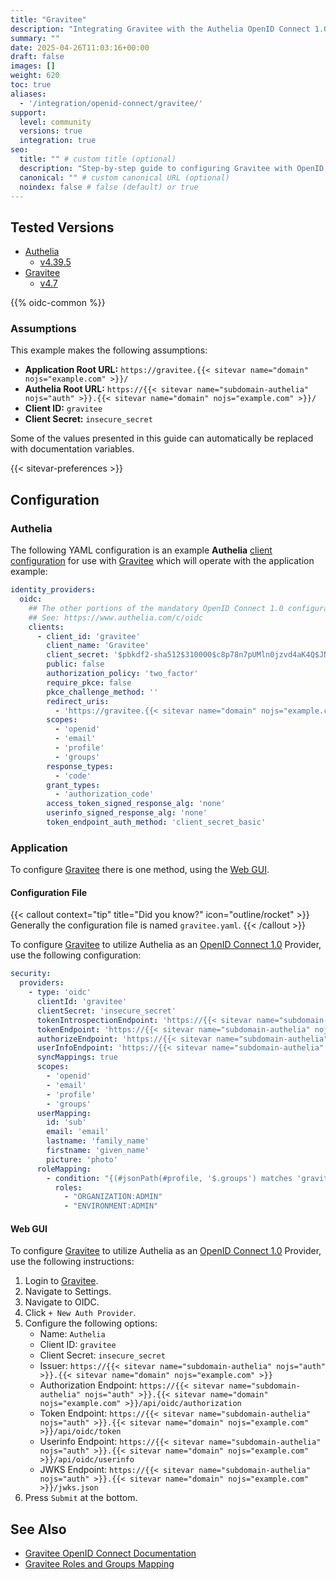 ```yaml
---
title: "Gravitee"
description: "Integrating Gravitee with the Authelia OpenID Connect 1.0 Provider."
summary: ""
date: 2025-04-26T11:03:16+00:00
draft: false
images: []
weight: 620
toc: true
aliases:
  - '/integration/openid-connect/gravitee/'
support:
  level: community
  versions: true
  integration: true
seo:
  title: "" # custom title (optional)
  description: "Step-by-step guide to configuring Gravitee with OpenID Connect 1.0 for secure SSO. Enhance your login flow using Authelia’s modern identity management."
  canonical: "" # custom canonical URL (optional)
  noindex: false # false (default) or true
---
```


## Tested Versions

- [Authelia]
  - [v4.39.5](https://github.com/authelia/authelia/releases/tag/v4.39.5)
- [Gravitee]
  - [v4.7](https://documentation.gravitee.io/apim/release-information/release-notes/apim-4.7)

{{% oidc-common %}}

### Assumptions

This example makes the following assumptions:

- __Application Root URL:__ `https://gravitee.{{< sitevar name="domain" nojs="example.com" >}}/`
- __Authelia Root URL:__ `https://{{< sitevar name="subdomain-authelia" nojs="auth" >}}.{{< sitevar name="domain" nojs="example.com" >}}/`
- __Client ID:__ `gravitee`
- __Client Secret:__ `insecure_secret`

Some of the values presented in this guide can automatically be replaced with documentation variables.

{{< sitevar-preferences >}}

## Configuration

### Authelia

The following YAML configuration is an example __Authelia__ [client configuration] for use with [Gravitee] which will
operate with the application example:

```yaml {title="configuration.yml"}
identity_providers:
  oidc:
    ## The other portions of the mandatory OpenID Connect 1.0 configuration go here.
    ## See: https://www.authelia.com/c/oidc
    clients:
      - client_id: 'gravitee'
        client_name: 'Gravitee'
        client_secret: '$pbkdf2-sha512$310000$c8p78n7pUMln0jzvd4aK4Q$JNRBzwAo0ek5qKn50cFzzvE9RXV88h1wJn5KGiHrD0YKtZaR/nCb2CJPOsKaPK0hjf.9yHxzQGZziziccp6Yng'  # The digest of 'insecure_secret'.
        public: false
        authorization_policy: 'two_factor'
        require_pkce: false
        pkce_challenge_method: ''
        redirect_uris:
          - 'https://gravitee.{{< sitevar name="domain" nojs="example.com" >}}/'
        scopes:
          - 'openid'
          - 'email'
          - 'profile'
          - 'groups'
        response_types:
          - 'code'
        grant_types:
          - 'authorization_code'
        access_token_signed_response_alg: 'none'
        userinfo_signed_response_alg: 'none'
        token_endpoint_auth_method: 'client_secret_basic'
```

### Application

To configure [Gravitee] there is one method, using the [Web GUI](#web-gui).

#### Configuration File

{{< callout context="tip" title="Did you know?" icon="outline/rocket" >}}
Generally the configuration file is named `gravitee.yaml`.
{{< /callout >}}

To configure [Gravitee] to utilize Authelia as an [OpenID Connect 1.0] Provider, use the following configuration:

```yaml {title="gravitee.yaml"}
security:
  providers:
    - type: 'oidc'
      clientId: 'gravitee'
      clientSecret: 'insecure_secret'
      tokenIntrospectionEndpoint: 'https://{{< sitevar name="subdomain-authelia" nojs="auth" >}}.{{< sitevar name="domain" nojs="example.com" >}}/api/oidc/introspection'
      tokenEndpoint: 'https://{{< sitevar name="subdomain-authelia" nojs="auth" >}}.{{< sitevar name="domain" nojs="example.com" >}}/api/oidc/token'
      authorizeEndpoint: 'https://{{< sitevar name="subdomain-authelia" nojs="auth" >}}.{{< sitevar name="domain" nojs="example.com" >}}/api/oidc/authorization'
      userInfoEndpoint: 'https://{{< sitevar name="subdomain-authelia" nojs="auth" >}}.{{< sitevar name="domain" nojs="example.com" >}}/api/oidc/userinfo'
      syncMappings: true
      scopes:
        - 'openid'
        - 'email'
        - 'profile'
        - 'groups'
      userMapping:
        id: 'sub'
        email: 'email'
        lastname: 'family_name'
        firstname: 'given_name'
        picture: 'photo'
      roleMapping:
        - condition: "{(#jsonPath(#profile, '$.groups') matches 'gravitee-admin' )}"
          roles:
            - "ORGANIZATION:ADMIN"
            - "ENVIRONMENT:ADMIN"
```

#### Web GUI

To configure [Gravitee] to utilize Authelia as an [OpenID Connect 1.0] Provider, use the following instructions:

1. Login to [Gravitee].
2. Navigate to Settings.
3. Navigate to OIDC.
4. Click `+ New Auth Provider`.
5. Configure the following options:
   - Name: `Authelia`
   - Client ID: `gravitee`
   - Client Secret: `insecure_secret`
   - Issuer: `https://{{< sitevar name="subdomain-authelia" nojs="auth" >}}.{{< sitevar name="domain" nojs="example.com" >}}`
   - Authorization Endpoint: `https://{{< sitevar name="subdomain-authelia" nojs="auth" >}}.{{< sitevar name="domain" nojs="example.com" >}}/api/oidc/authorization`
   - Token Endpoint: `https://{{< sitevar name="subdomain-authelia" nojs="auth" >}}.{{< sitevar name="domain" nojs="example.com" >}}/api/oidc/token`
   - Userinfo Endpoint: `https://{{< sitevar name="subdomain-authelia" nojs="auth" >}}.{{< sitevar name="domain" nojs="example.com" >}}/api/oidc/userinfo`
   - JWKS Endpoint: `https://{{< sitevar name="subdomain-authelia" nojs="auth" >}}.{{< sitevar name="domain" nojs="example.com" >}}/jwks.json`
6. Press `Submit` at the bottom.

## See Also

- [Gravitee OpenID Connect Documentation](https://documentation.gravitee.io/apim/administration/authentication/openid-connect)
- [Gravitee Roles and Groups Mapping](https://documentation.gravitee.io/apim/administration/authentication/roles-and-groups-mapping)

[Authelia]: https://www.authelia.com
[Gravitee]: https://www.gravitee.io/
[OpenID Connect 1.0]: ../../openid-connect/introduction.md
[client configuration]: ../../../configuration/identity-providers/openid-connect/clients.md
